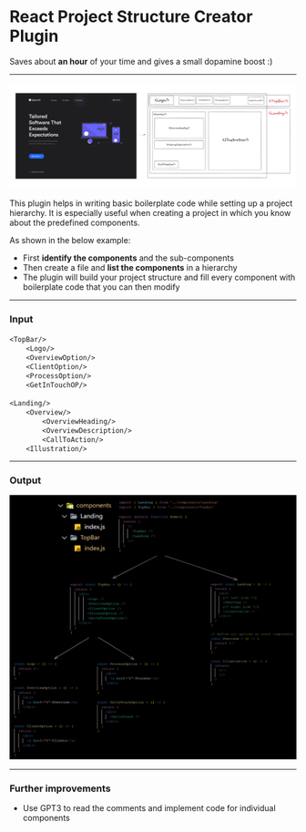 # React Project Structure Creator Plugin
Saves about **an hour** of your time and gives a small dopamine boost :)

___
![](/example/img1.png)

This plugin helps in writing basic boilerplate code while setting up a project hierarchy. It is especially useful when creating a project in which you know about the predefined components.

As shown in the below example:
- First **identify the components** and the sub-components
- Then create a file and **list the components** in a hierarchy
- The plugin will build your project structure and fill every component with boilerplate code that you can then modify

___
### Input
```
<TopBar/>
	<Logo/>
	<OverviewOption/>
	<ClientOption/>
	<ProcessOption/>
	<GetInTouchOP/>
	
<Landing/>
	<Overview/>
		<OverviewHeading/>
		<OverviewDescription/>
		<CallToAction/>
	<Illustration/>
```

___
### Output
![](/example/img2.png)

___
### Further improvements
- Use GPT3 to read the comments and implement code for individual components